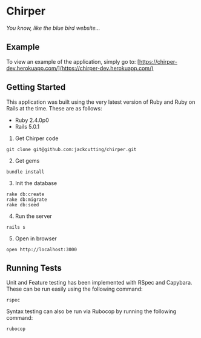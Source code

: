 # Chirper
*You know, like the blue bird website...*

## Example

To view an example of the application, simply go to: [https://chirper-dev.herokuapp.com/](https://chirper-dev.herokuapp.com/)

## Getting Started

This application was built using the very latest version of Ruby and Ruby on Rails at the time. These are as follows: 

* Ruby 2.4.0p0
* Rails 5.0.1

1. Get Chirper code

  ```
  git clone git@github.com:jackcutting/chirper.git
  ```

2. Get gems

  ```
  bundle install
  ```

3. Init the database

  ```
  rake db:create
  rake db:migrate
  rake db:seed
  ```

4. Run the server

  ```
  rails s
  ```

5. Open in browser

  ```
  open http://localhost:3000
  ```

## Running Tests

Unit and Feature testing has been implemented with RSpec and Capybara. These can be run easily using the following command: 

  ```
  rspec
  ```

Syntax testing can also be run via Rubocop by running the following command:

  ```
  rubocop
  ```
